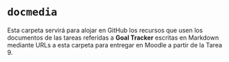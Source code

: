 # `docmedia`

Esta carpeta servirá para alojar en GitHub los recursos que usen los documentos de las tareas referidas a **Goal Tracker** escritas en Markdown mediante URLs a esta carpeta para entregar en Moodle a partir de la Tarea 9.